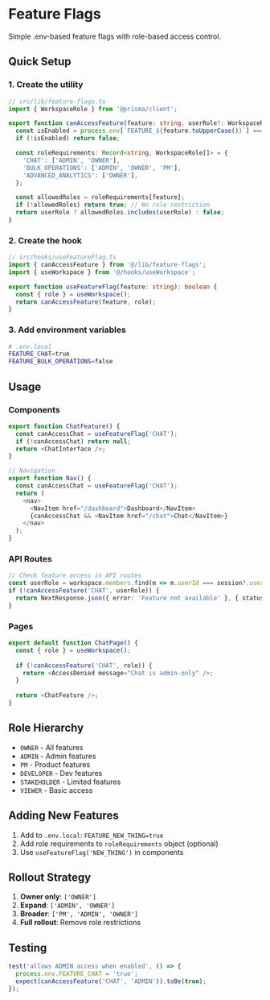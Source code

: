 # Feature Flags

Simple .env-based feature flags with role-based access control.

## Quick Setup

### 1. Create the utility

```typescript
// src/lib/feature-flags.ts
import { WorkspaceRole } from '@prisma/client';

export function canAccessFeature(feature: string, userRole?: WorkspaceRole): boolean {
  const isEnabled = process.env[`FEATURE_${feature.toUpperCase()}`] === 'true';
  if (!isEnabled) return false;

  const roleRequirements: Record<string, WorkspaceRole[]> = {
    'CHAT': ['ADMIN', 'OWNER'],
    'BULK_OPERATIONS': ['ADMIN', 'OWNER', 'PM'],
    'ADVANCED_ANALYTICS': ['OWNER'],
  };

  const allowedRoles = roleRequirements[feature];
  if (!allowedRoles) return true; // No role restriction
  return userRole ? allowedRoles.includes(userRole) : false;
}
```

### 2. Create the hook

```typescript
// src/hooks/useFeatureFlag.ts
import { canAccessFeature } from '@/lib/feature-flags';
import { useWorkspace } from '@/hooks/useWorkspace';

export function useFeatureFlag(feature: string): boolean {
  const { role } = useWorkspace();
  return canAccessFeature(feature, role);
}
```

### 3. Add environment variables

```bash
# .env.local
FEATURE_CHAT=true
FEATURE_BULK_OPERATIONS=false
```

## Usage

### Components

```typescript
export function ChatFeature() {
  const canAccessChat = useFeatureFlag('CHAT');
  if (!canAccessChat) return null;
  return <ChatInterface />;
}

// Navigation
export function Nav() {
  const canAccessChat = useFeatureFlag('CHAT');
  return (
    <nav>
      <NavItem href="/dashboard">Dashboard</NavItem>
      {canAccessChat && <NavItem href="/chat">Chat</NavItem>}
    </nav>
  );
}
```

### API Routes

```typescript
// Check feature access in API routes
const userRole = workspace.members.find(m => m.userId === session?.user?.id)?.role;
if (!canAccessFeature('CHAT', userRole)) {
  return NextResponse.json({ error: 'Feature not available' }, { status: 404 });
}
```

### Pages

```typescript
export default function ChatPage() {
  const { role } = useWorkspace();
  
  if (!canAccessFeature('CHAT', role)) {
    return <AccessDenied message="Chat is admin-only" />;
  }
  
  return <ChatFeature />;
}
```

## Role Hierarchy

- `OWNER` - All features
- `ADMIN` - Admin features  
- `PM` - Product features
- `DEVELOPER` - Dev features
- `STAKEHOLDER` - Limited features
- `VIEWER` - Basic access

## Adding New Features

1. Add to `.env.local`: `FEATURE_NEW_THING=true`
2. Add role requirements to `roleRequirements` object (optional)
3. Use `useFeatureFlag('NEW_THING')` in components

## Rollout Strategy

1. **Owner only**: `['OWNER']`
2. **Expand**: `['ADMIN', 'OWNER']` 
3. **Broader**: `['PM', 'ADMIN', 'OWNER']`
4. **Full rollout**: Remove role restrictions

## Testing

```typescript
test('allows ADMIN access when enabled', () => {
  process.env.FEATURE_CHAT = 'true';
  expect(canAccessFeature('CHAT', 'ADMIN')).toBe(true);
});
```